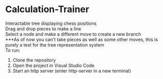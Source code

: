 # Calculation-Trainer
Interactable tree displaying chess positions <br>
  Drag and drop pieces to make a line <br>
  Select a node and make a different move to create a new branch <br>
  ***As of now you can't take pieces as well as some other moves, this is purely a test for the tree representation system <br>
To run:
  1. Clone the repository
  2. Open the project in Visual Studio Code
  3. Start an http server (enter http-server in a new terminal) <br>
